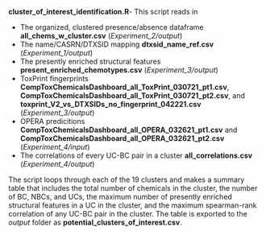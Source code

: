 **cluster_of_interest_identification.R**- This script reads in

- The organized, clustered presence/absence dataframe **all_chems_w_cluster.csv** (*Experiment_2/output*)
- The name/CASRN/DTXSID mapping **dtxsid_name_ref.csv** (*Experiment_1/output*)
- The presently enriched structural features **present_enriched_chemotypes.csv** (*Experiment_3/output*)
- ToxPrint fingerprints **CompToxChemicalsDashboard_all_ToxPrint_030721_pt1.csv**, **CompToxChemicalsDashboard_all_ToxPrint_030721_pt2.csv**, and **toxprint_V2_vs_DTXSIDs_no_fingerprint_042221.csv** (*Experiment_3/output*)
-  OPERA predicitions **CompToxChemicalsDashboard_all_OPERA_032621_pt1.csv** and **CompToxChemicalsDashboard_all_OPERA_032621_pt2.csv** (*Experiment_4/input*)
-  The correlations of every UC-BC pair in a cluster **all_correlations.csv** (*Experiment_4/output*)

The script loops through each of the 19 clusters and makes a summary table that includes the total number of chemicals in the cluster, the number of BC, NBCs, and UCs, the maximum number of presently enriched structural features in a UC in the cluster, and the maximum spearman-rank correlation of any UC-BC pair in the cluster. The table is exported to the *output* folder as **potential_clusters_of_interest.csv**.
